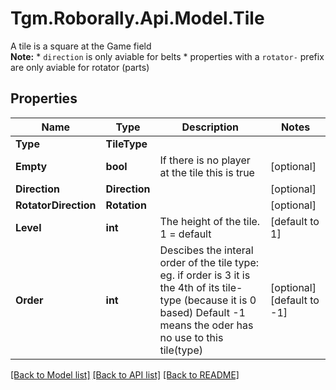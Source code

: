 # Tgm.Roborally.Api.Model.Tile
A tile is a square at the Game field<br> **Note:**  * `direction` is only aviable for belts * properties with a `rotator-` prefix are only aviable for rotator (parts)
## Properties

Name | Type | Description | Notes
------------ | ------------- | ------------- | -------------
**Type** | **TileType** |  | 
**Empty** | **bool** | If there is no player at the tile this is true | [optional] 
**Direction** | **Direction** |  | [optional] 
**RotatorDirection** | **Rotation** |  | [optional] 
**Level** | **int** | The height of the tile. 1 &#x3D; default | [default to 1]
**Order** | **int** | Descibes the interal order of the tile type: eg. if order is 3 it is the 4th of its tile-type (because it is 0 based)  Default -1 means the oder has no use to this tile(type) | [optional] [default to -1]

[[Back to Model list]](../README.md#documentation-for-models) [[Back to API list]](../README.md#documentation-for-api-endpoints) [[Back to README]](../README.md)


